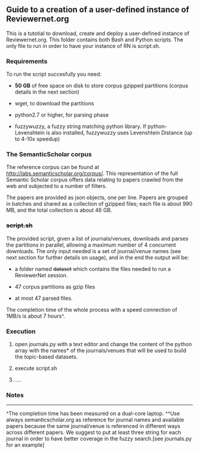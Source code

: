 ## Guide to a creation of a user-defined instance of Reviewernet.org

This is a tutotial to download, create and deploy a user-defined instance of Reviewernet.org.
This folder contains both Bash and Python scripts. The only file to run in order to have your instance of RN is script.sh. 

### Requirements

To run the script succesfully you need:

- **50 GB** of free space on disk to store corpus gzipped partitions (corpus details in the next section)

- wget, to download the partitions

- python2.7 or higher, for parsing phase 

- fuzzywuzzy, a fuzzy string matching python library. If python-Levenshtein is also installed, 
 fuzzywuzzy uses Levenshtein Distance (up to 4-10x speedup)

### The SemanticScholar corpus

The reference corpus can be found at http://labs.semanticscholar.org/corpus/. This representation of the full Semantic Scholar corpus offers data relating to papers crawled from the web and subjected to a number of filters.

The papers are provided as json objects, one per line. Papers are grouped in batches and shared as a collection of gzipped files; each file is about 990 MB, and the total collection is about 46 GB.

### ~~script.sh~~

The provided script, given a list of journals/venues, downloads and parses the partitions in parallel, allowing a maximum number of 4 concurrent downloads. 
The only input needed is a set of journal/venue names (see next section for further details on usage), and in the end the output will be:

- a folder named ~~dataset~~ which contains the files needed to run a ReviewerNet session.

- 47 corpus partitions as gzip files 

- at most 47 parsed files.

The completion time of the whole process with a speed connection of 1MB/s is about 7 hours^.

### Execution

1. open journals.py with a text editor and change the content of the python array with the names* of the journals/venues that will be used to build the topic-based datasets.  

2. execute script.sh

3. ....

### Notes
<hr>
^The completion time has been measured on a dual-core laptop. 
^^Use always semanticscholar.org as reference for journal names and available papers because the same journal/venue is referenced in different ways across different papers.
We suggest to put at least three string for each journal in order to have better coverage in the fuzzy search.[see journals.py for an example]
